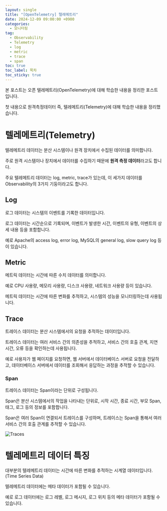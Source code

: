 ```yaml
---
layout: single
title: "[OpenTelemetry] 텔레메트리"
date: 2024-12-09 09:00:00 +0900
categories: 
  - 모니터링
tag: 
  - Observability
  - Telemetry
  - log
  - metric
  - trace
  - span
toc: true
toc_label: 목차
toc_sticky: true
---
```


본 포스트는 오픈 텔레메트리(OpenTelemetry)에 대해 학습한 내용을 정리한 포스트 입니다.

첫 내용으로 원격측정데이터 즉, 텔레메트리(Telemetry)에 대해 학습한 내용을 정리했습니다.

# 텔레메트리(Telemetry)

텔레메트리 데이터는 분산 시스템이나 원격 장치에서 수집된 데이터를 의미합니다.

주로 원격 시스템이나 장치에서 데이터를 수집하기 때문에 **원격 측정 데이터**라고도 합니다.

주요 텔레메트리 데이터는 log, metric, trace가 있는데, 이 세가지 데이터를 Observability의 3가지 기둥이라고도 합니다.

## Log

로그 데이터는 시스템의 이벤트를 기록한 데이터입니다.

로그 데이터는 시간순으로 기록되며, 이벤트가 발생한 시간, 이벤트의 유형, 이벤트의 상세 내용 등을 포함합니다.

예로 Apache의 access log, error log, MySQL의 general log, slow query log 등이 있습니다.

## Metric

메트릭 데이터는 시간에 따른 수치 데이터를 의미합니다.

예로 CPU 사용량, 메모리 사용량, 디스크 사용량, 네트워크 사용량 등이 있습니다.

메트릭 데이터는 시간에 따른 변화를 추적하고, 시스템의 성능을 모니터링하는데 사용됩니다.

## Trace

트레이스 데이터는 분산 시스템에서의 요청을 추적하는 데이터입니다.

트레이스 데이터는 여러 서비스 간의 의존성을 추적하고, 서비스 간의 호출 관계, 지연 시간, 오류 등을 확인하는데 사용됩니다.

예로 사용자가 웹 페이지를 요청하면, 웹 서버에서 데이터베이스 서버로 요청을 전달하고, 데이터베이스 서버에서 데이터를 조회해서 응답하는 과정을 추적할 수 있습니다.

### Span

트레이스 데이터는 Span이라는 단위로 구성됩니다.

Span은 분산 시스템에서의 작업을 나타내는 단위로, 시작 시간, 종료 시간, 부모 Span, 태그, 로그 등의 정보를 포함합니다.

Span은 여러 Span이 연결되서 트레이스를 구성하며, 트레이스는 Span을 통해서 여러 서비스 간의 호출 관계를 추적할 수 있습니다.

![Traces](https://dt-cdn.net/images/distributed-traces-obs-1280-3f571c7197.png)

# 텔레메트리 데이터 특징

대부분의 텔레메트리 데이터는 시간에 따른 변화를 추적하는 시계열 데이터입니다. (Time Series Data)

텔레메트리 데이터에는 메타 데이터가 포함될 수 있습니다.

예로 로그 데이터에는 로그 레벨, 로그 메시지, 로그 위치 등의 메타 데이터가 포함될 수 있습니다.
